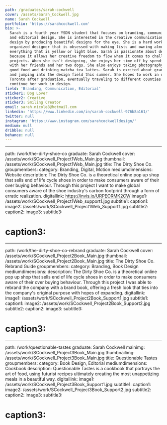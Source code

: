 ```yaml
---
path: /graduates/sarah-cockwell
cover: /assets/Sarah_Cockwell.jpg
name: Sarah Cockwell
portfolio: 'https://sarahcockwell.com'
bio: >-
  Sarah is a fourth year YSDN student that focuses on branding, communication
  and editorial design. She is interested in the creative communication part of
  design by producing beautiful designs for the eye. She is a hard working,
  organized designer that is obsessed with making lists and owning almost
  everything that is yellow or light blue. Sarah is passionate about design
  because it allows her creative freedom to flow when it comes to challenges and
  projects. When she isn’t designing, she enjoys her time off by spending time
  with her friends and her two dogs. She also enjoys taking photography, eating
  good food and drinking matcha tea lattes. Sarah is excited about graduating
  and jumping into the design field this summer. She hopes to work in downtown
  Toronto after graduation, eventually traveling to different counties to
  continue her work in design.
field: 'Branding, Communication, Editorial'
sticker1: Dog Lover
sticker2: Creative
sticker3: Smiling Creator
email: sarah.nicole8@hotmail.com
linkedin: 'https://www.linkedin.com/in/sarah-cockwell-976b8a161/'
twitter: null
instagram: 'https://www.instagram.com/sarahcockwelldesign/'
medium: null
dribble: null
behance: null
---
```


--------------------------------------------------------------------------------

path: /work/the-dirty-shoe-co graduate: Sarah Cockwell cover: /assets/work/SCockwell_Project1Web_Main.jpg thumbnail: /assets/work/SCockwell_Project1Web_Main.jpg title: The Dirty Shoe Co. groupmembers: category: Branding, Digital, Motion mediumdimensions: Website description: The Dirty Shoe Co. is a theoretical online pop up shop that sells end of life cycle shoes in order to make consumers aware of their over buying behaviour. Through this project I want to make global consumers aware of the shoe industry's carbon footprint through a form of erratic realization. digitallink: <https://invis.io/URPEORMK2CW> image1: /assets/work/SCockwell_Project1Web_support1.jpg subtitle1: caption1: image2: /assets/work/SCockwell_Project1Web_Support1.jpg subtitle2: caption2: image3: subtitle3:

# caption3:

--------------------------------------------------------------------------------

path: /work/the-dirty-shoe-co-rebrand graduate: Sarah Cockwell cover: /assets/work/SCockwell_Project2Book_Main.jpg thumbnail: /assets/work/SCockwell_Project2Book_Main.jpg title: The Dirty Shoe Co. Rebrand Guide groupmembers: category: Branding, Book Design mediumdimensions: description: The Dirty Shoe Co. is a theoretical online pop up shop that sells end of life cycle shoes in order to make consumers aware of their over buying behaviour. Through this project I was able to rebrand the company with a brand book, offering a fresh look that ties into the company's original purpose with hopes of expanding. digitallink: image1: /assets/work/SCockwell_Project2Book_Support1.jpg subtitle1: caption1: image2: /assets/work/SCockwell_Project2Book_Support2.jpg subtitle2: caption2: image3: subtitle3:

# caption3:

--------------------------------------------------------------------------------

path: /work/questionable-tastes graduate: Sarah Cockwell mainimg: /assets/work/SCockwell_Project3Book_Main.jpg thumbnailimg: /assets/work/SCockwell_Project3Book_Main.jpg title: Questionable Tastes groupmembers: category: Book Design, Editorial mediumdimensions: Cookbook description: Questionable Tastes is a cookbook that portrays the art of food, using futurist recipes ultimately creating the most unappetizing meals in a beautiful way. digitallink: image1: /assets/work/SCockwell_Project3Book_Support1.jpg subtitle1: caption1: image2: /assets/work/SCockwell_Project3Book_Support2.jpg subtitle2: caption2: image3: subtitle3:

# caption3:
